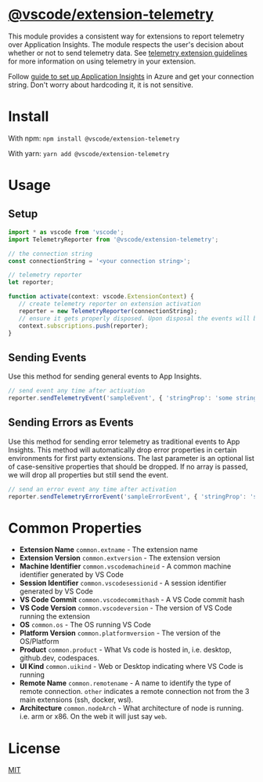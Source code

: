 # [@vscode/extension-telemetry](https://www.npmjs.com/package/@vscode/extension-telemetry)
This module provides a consistent way for extensions to report telemetry
over Application Insights. The module respects the user's decision about whether or
not to send telemetry data. See [telemetry extension guidelines](https://code.visualstudio.com/api/extension-guides/telemetry) for more information on using telemetry in your extension.

Follow [guide to set up Application Insights](https://learn.microsoft.com/en-us/azure/azure-monitor/app/create-workspace-resource) in Azure and get your connection string. Don't worry about hardcoding it, it is not sensitive.

# Install
With npm:
`npm install @vscode/extension-telemetry`

With yarn:
`yarn add @vscode/extension-telemetry`

# Usage

## Setup
```javascript
import * as vscode from 'vscode';
import TelemetryReporter from '@vscode/extension-telemetry';

// the connection string
const connectionString = '<your connection string>';

// telemetry reporter
let reporter;

function activate(context: vscode.ExtensionContext) {
   // create telemetry reporter on extension activation
   reporter = new TelemetryReporter(connectionString);
   // ensure it gets properly disposed. Upon disposal the events will be flushed
   context.subscriptions.push(reporter);
}
```

## Sending Events

Use this method for sending general events to App Insights.

```javascript
// send event any time after activation
reporter.sendTelemetryEvent('sampleEvent', { 'stringProp': 'some string' }, { 'numericMeasure': 123 });
```

## Sending Errors as Events

Use this method for sending error telemetry as traditional events to App Insights. This method will automatically drop error properties in certain environments for first party extensions. The last parameter is an optional list of case-sensitive properties that should be dropped. If no array is passed, we will drop all properties but still send the event.

```javascript
// send an error event any time after activation
reporter.sendTelemetryErrorEvent('sampleErrorEvent', { 'stringProp': 'some string', 'stackProp': 'some user stack trace' }, { 'numericMeasure': 123 }, [ 'stackProp' ]);
```

# Common Properties
- **Extension Name** `common.extname` - The extension name
- **Extension Version** `common.extversion` - The extension version
- **Machine Identifier** `common.vscodemachineid` - A common machine identifier generated by VS Code
- **Session Identifier** `common.vscodesessionid` - A session identifier generated by VS Code
- **VS Code Commit** `common.vscodecommithash` - A VS Code commit hash
- **VS Code Version** `common.vscodeversion` - The version of VS Code running the extension
- **OS** `common.os` - The OS running VS Code
- **Platform Version** `common.platformversion` - The version of the OS/Platform
- **Product** `common.product` - What Vs code is hosted in, i.e. desktop, github.dev, codespaces.
- **UI Kind** `common.uikind` - Web or Desktop indicating where VS Code is running
- **Remote Name** `common.remotename` - A name to identify the type of remote connection. `other` indicates a remote connection not from the 3 main extensions (ssh, docker, wsl).
- **Architecture** `common.nodeArch` - What architecture of node is running. i.e. arm or x86. On the web it will just say `web`.

# License
[MIT](LICENSE)
